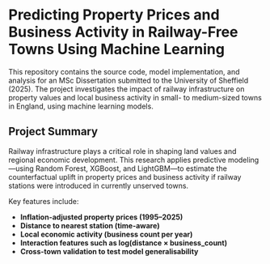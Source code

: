 # Predicting Property Prices and Business Activity in Railway-Free Towns Using Machine Learning

This repository contains the source code, model implementation, and analysis for an MSc Dissertation submitted to the University of Sheffield (2025). The project investigates the impact of railway infrastructure on property values and local business activity in small- to medium-sized towns in England, using machine learning models.

## Project Summary

Railway infrastructure plays a critical role in shaping land values and regional economic development. This research applies predictive modeling—using Random Forest, XGBoost, and LightGBM—to estimate the counterfactual uplift in property prices and business activity if railway stations were introduced in currently unserved towns.

Key features include:
- **Inflation-adjusted property prices (1995–2025)**
- **Distance to nearest station (time-aware)**
- **Local economic activity (business count per year)**
- **Interaction features such as log(distance × business_count)**
- **Cross-town validation to test model generalisability**
